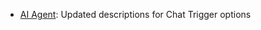 - [AI Agent](/integrations/builtin/cluster-nodes/root-nodes/n8n-nodes-langchain.agent/index.md): Updated descriptions for Chat Trigger options
